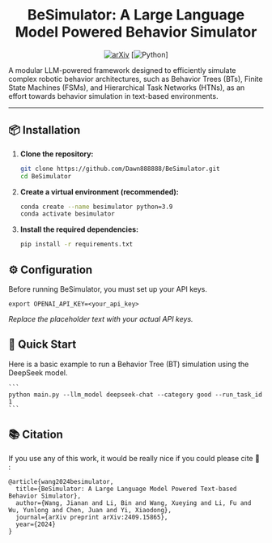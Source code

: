 <h1 align="center">BeSimulator: A Large Language Model Powered Behavior
Simulator</h1>


<div align="center">

[![arXiv](https://img.shields.io/badge/arXiv-2409.15865-b31b1b.svg)](https://arxiv.org/abs/2409.15865)
[![Python](https://img.shields.io/badge/python-3.9-blue)]
</div>


A modular LLM-powered framework designed to efficiently simulate complex robotic behavior architectures, such as Behavior Trees (BTs), Finite State Machines (FSMs), and Hierarchical Task Networks (HTNs), as an effort towards behavior simulation in text-based environments.


______________________________________________________________________


## 📦 Installation

1.  **Clone the repository:**
    ```bash
    git clone https://github.com/Dawn888888/BeSimulator.git
    cd BeSimulator
    ```

2.  **Create a virtual environment (recommended):**
    ```bash
    conda create --name besimulator python=3.9
    conda activate besimulator
    ```

3.  **Install the required dependencies:**
    ```bash
    pip install -r requirements.txt
    ```

## ⚙️ Configuration

Before running BeSimulator, you must set up your API keys.
```
export OPENAI_API_KEY=<your_api_key>
```

*Replace the placeholder text with your actual API keys.*

## 🚀 Quick Start

Here is a basic example to run a Behavior Tree (BT) simulation using the DeepSeek model.

    ```
    python main.py --llm_model deepseek-chat --category good --run_task_id 1
    ```

## 📚 Citation
If you use any of this work, it would be really nice if you could please cite 🥺 :

```
@article{wang2024besimulator,
  title={BeSimulator: A Large Language Model Powered Text-based Behavior Simulator},
  author={Wang, Jianan and Li, Bin and Wang, Xueying and Li, Fu and Wu, Yunlong and Chen, Juan and Yi, Xiaodong},
  journal={arXiv preprint arXiv:2409.15865},
  year={2024}
}
```